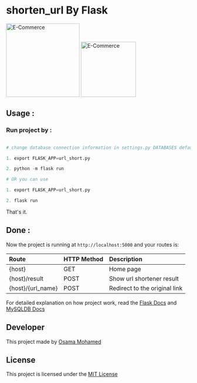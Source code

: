 # shorten_url By Flask

[<img src="http://flask.pocoo.org/static/logo/flask.png" width="200" title="E-Commerce" >](https://www.facebook.com/osama.mohamed.ms)
[<img src="https://www.mysql.com/common/logos/logo-mysql-170x115.png" width="150" title="E-Commerce" >](https://www.facebook.com/osama.mohamed.ms)


## Usage :
### Run project by :

``` python

# change database connection information in settings.py DATABASES default values with your info then run 

1. export FLASK_APP=url_short.py

2. python -m flask run

# OR you can use

1. export FLASK_APP=url_short.py

2. flask run

```

That's it.

## Done :

Now the project is running at `http://localhost:5000` and your routes is:


| Route                                                      | HTTP Method 	   | Description                           	      |
|:-----------------------------------------------------------|:----------------|:---------------------------------------------|
| {host}       	                                             | GET       	     | Home page                                    |
| {host}/result       	                                     | POST       	   | Show url shortener result                    |
| {host}/{url_name}               	                         | POST       	   | Redirect to the original link                |


For detailed explanation on how project work, read the [Flask Docs](http://flask.pocoo.org/docs/0.12/) and [MySQLDB Docs](https://dev.mysql.com/doc/)

## Developer
This project made by [Osama Mohamed](https://www.facebook.com/osama.mohamed.ms)

## License
This project is licensed under the [MIT License](https://opensource.org/licenses/MIT)
